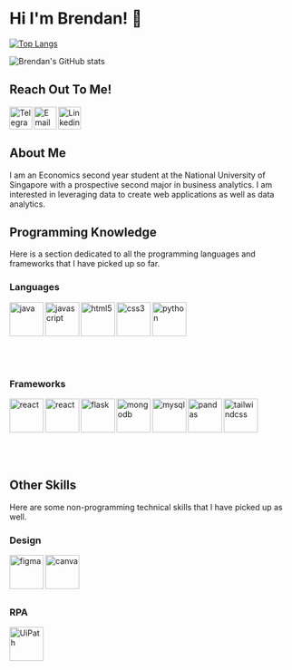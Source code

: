 # Hi I'm Brendan! 👋

[![Top Langs](https://github-readme-stats.vercel.app/api/top-langs/?username=BrendanCheong&layout=compact&theme=nightowl)](https://github.com/anuraghazra/github-readme-stats)

![Brendan's GitHub stats](https://github-readme-stats.vercel.app/api?username=BrendanCheong&show_icons=true&theme=aura)
## Reach Out To Me!

<a href="https://www.linkedin.com/in/brendan-cheong-ern-jie/">
  <img align="center" src="https://raw.githubusercontent.com/rahuldkjain/github-profile-readme-generator/master/src/images/icons/Social/linked-in-alt.svg" alt="Linkedin" height="40" width="40" />
</a>

<a href="https://t.me/brendanbrendanbrendan">
  <img align="left" alt="Telegram" width="40px" src="https://cdn.jsdelivr.net/npm/simple-icons@v3/icons/telegram.svg" />
</a>

<a href="mailto: brendan_cej@u.nus.edu">
  <img align="left" alt="Email" width="40px" src="https://cdn.jsdelivr.net/npm/simple-icons@v3/icons/microsoftoutlook.svg" />
</a>

<br/>

## About Me

I am an Economics second year student at the National University of Singapore with a prospective second major in business analytics. I am interested in leveraging data to create web applications as well as data analytics.

## Programming Knowledge
Here is a section dedicated to all the programming languages and frameworks that I have picked up so far.

### Languages

<img align="left" alt="java" width="60px" src="https://cdn.jsdelivr.net/gh/devicons/devicon/icons/java/java-original.svg" />

<img src="https://cdn.jsdelivr.net/gh/devicons/devicon/icons/python/python-original.svg" alt="python" width="60px" />

<img align="left" alt="javascript" width="60px" src="https://cdn.jsdelivr.net/gh/devicons/devicon/icons/javascript/javascript-plain.svg" />

<img align="left" alt="html5" width="60px" src="https://cdn.jsdelivr.net/gh/devicons/devicon/icons/html5/html5-original.svg" />

<img align="left" alt="css3" width="60px" src="https://cdn.jsdelivr.net/gh/devicons/devicon/icons/css3/css3-original.svg" />

<br/>
<br/>
<br/>
<br/>

### Frameworks

<img align="left" alt="react" width="60px" src="https://cdn.jsdelivr.net/gh/devicons/devicon/icons/react/react-original.svg" />

<img align="left" alt="react" width="60px" src="https://cdn.jsdelivr.net/gh/devicons/devicon/icons/nodejs/nodejs-original.svg" />

<img src="https://cdn.jsdelivr.net/gh/devicons/devicon/icons/tailwindcss/tailwindcss-plain.svg" alt="tailwindcss" width="60px"/>

<img align="left" alt="flask" width="60px" src="https://cdn.jsdelivr.net/gh/devicons/devicon/icons/flask/flask-original.svg" />

<img align="left" alt="mongodb" width="60px" src="https://cdn.jsdelivr.net/gh/devicons/devicon/icons/mongodb/mongodb-original-wordmark.svg" />

<img align="left" alt="mysql" width="60px" src="https://cdn.jsdelivr.net/gh/devicons/devicon/icons/mysql/mysql-original-wordmark.svg" />

<img align="left" alt="pandas" width="60px" src="https://cdn.jsdelivr.net/gh/devicons/devicon/icons/pandas/pandas-original-wordmark.svg" />

<br/>
<br/>
<br/>
<br/>

## Other Skills
Here are some non-programming technical skills that I have picked up as well.

### Design

<img align="left" alt="figma" width="60px" src="https://cdn.jsdelivr.net/gh/devicons/devicon/icons/figma/figma-original.svg" />

<img src="https://cdn.jsdelivr.net/gh/devicons/devicon/icons/canva/canva-original.svg" align="left" alt="canva" width="60px"/>

<br/>
<br/>
<br/>
<br/>

### RPA

<img src="https://projectfor2.com.br/wp-content/uploads/2020/05/uipath.jpg" alt="UiPath" width="60" height="60">
